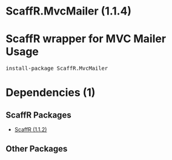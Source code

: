 ﻿ScaffR.MvcMailer (1.1.4)
======
ScaffR wrapper for MVC Mailer
Usage
======
<pre>install-package ScaffR.MvcMailer</pre>
Dependencies (1)
=====

ScaffR Packages
------
* [ScaffR (1.1.2)](https://github.com/wcpro/ScaffR/tree/master/src/ScaffR)

Other Packages
------
